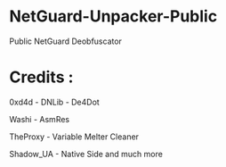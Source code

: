 # NetGuard-Unpacker-Public
Public NetGuard Deobfuscator


# Credits :

0xd4d - DNLib - De4Dot

Washi - AsmRes

TheProxy - Variable Melter Cleaner

Shadow_UA - Native Side and much more 

